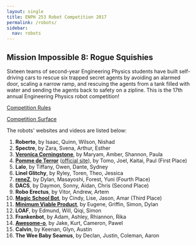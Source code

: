 ```yaml
---
layout: single
title: ENPH 253 Robot Competition 2017
permalink: /robots/
sidebar:
  nav: robots
---
```


## Mission Impossible 8: Rogue Squishies

Sixteen teams of second-year Engineering Physics students have built self-driving cars to rescue six trapped secret agents by avoiding an alarmed door, scaling a narrow ramp, and rescuing the agents from a tank filled with water and sending the agents back to safety on a zipline. This is the 17th annual Engineering Physics robot competition!

[Competition Rules][]

[Competition Surface][]

The robots' websites and videos are listed below:

1. **Roberto**, by Isaac, Quinn, Wilson, Nishad
2. **Spectre**, by Zara, Svena, Arthur, Esther
3. **[Veronica Corningstone][]**, by Maryam, Amber, Shannon, Paula
4. **[Pomme de Terror][]** ([official site][pomme de terror official]), by Tomo, Joel, Kaitai, Paul (First Place)
5. **Lalo**, by Tiffany, Owen, Dante, Sydney
6. **Linel Glitchy**, by Ryley, Toren, Theo, Jessica
7. **[reneZ][]**, by Dylan, Masayoshi, Forest, Yuni (Fourth Place)
8. **DACS**, by Daymon, Sonny, Aidan, Chris (Second Place)
9. **Robo Erectus**, by Vitor, Andrew, Artem
10. **[Magic School Bot][]**, by Cindy, Lise, Jason, Amar (Third Place)
11. **[Minimum Viable Product][]**, by Eugene, Griffin, Simon, Dylan
12. **LOAF**, by Edmund, Will, Qiqi, Simon
13. **Frankenbot**, by Adam, Ashley, Rhiannon, Rika
14. **[Awesome-o][]**, by Jake, Kurt, Cameron, Pawel
15. **Calvin**, by Keenan, Glyn, Austin
16. **The Wee Baby Seamus**, by Declan, Justin, Coleman, Aaron

[competition rules]:        https://docs.google.com/document/d/1g9UG_ID7YxdN3Vdt_oRrXJgGzr4VSbbwLGS0zG9mbSA/
                            "ENPH 253 Robot Competition 2017 Rules"
[competition surface]:      https://docs.google.com/presentation/d/1Zq1h-U5V65wfgOsXi52bYinM7WvM4npjl62TxhXiBRM/
                            "ENPH 253 Robot Competition 2017 Surface"
[veronica corningstone]:    https://channel4robotteam.github.io/
                            "Veronica Corningstone"
[pomme de terror]:          /robots/potato/
                            "Pomme de Terror"
[pomme de terror official]: https://kaitaitong.github.io/pommedeterror/
                            "Pomme de Terror (Official Site)"
[renez]:                    https://zenerenez.github.io/
                            "reneZ"
[magic school bot]:         https://walkervilleelementary.github.io/
                            "Magic School Bot"
[minimum viable product]:   /robots/mvp/
                            "Minimum Viable Product"
[awesome-o]:                /robots/awesome-o/
                            "Awesome-o"
